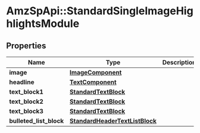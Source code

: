 # AmzSpApi::StandardSingleImageHighlightsModule

## Properties
Name | Type | Description | Notes
------------ | ------------- | ------------- | -------------
**image** | [**ImageComponent**](ImageComponent.md) |  | [optional] 
**headline** | [**TextComponent**](TextComponent.md) |  | [optional] 
**text_block1** | [**StandardTextBlock**](StandardTextBlock.md) |  | [optional] 
**text_block2** | [**StandardTextBlock**](StandardTextBlock.md) |  | [optional] 
**text_block3** | [**StandardTextBlock**](StandardTextBlock.md) |  | [optional] 
**bulleted_list_block** | [**StandardHeaderTextListBlock**](StandardHeaderTextListBlock.md) |  | [optional] 

